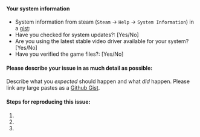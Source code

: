 #### Your system information

* System information from steam (`Steam` -> `Help` -> `System Information`) in a [gist](https://gist.github.com/): 
* Have you checked for system updates?: [Yes/No]
* Are you using the latest stable video driver available for your system? [Yes/No]
* Have you verified the game files?: [Yes/No]

#### Please describe your issue in as much detail as possible:
Describe what you _expected_ should happen and what _did_ happen. Please link any large pastes as a [Github Gist](https://gist.github.com/).

#### Steps for reproducing this issue:

1. 
2. 
3. 
